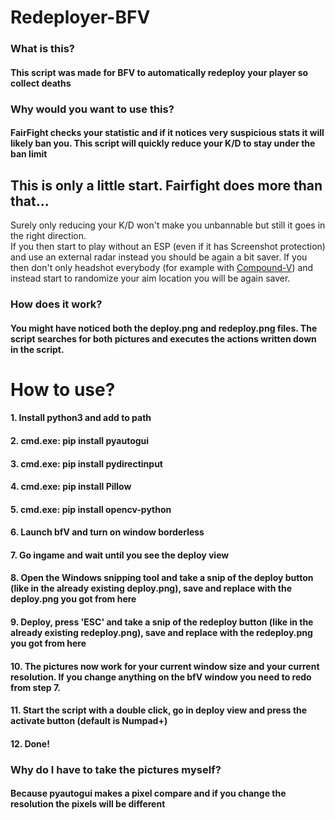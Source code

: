 # Redeployer-BFV

### What is this?
####  This script was made for BFV to automatically redeploy your player so collect deaths

### Why would you want to use this?
#### FairFight checks your statistic and if it notices very suspicious stats it will likely ban you. This script will quickly reduce your K/D to stay under the ban limit

## This is only a little start. Fairfight does more than that...

Surely only reducing your K/D won't make you unbannable but still it goes in the right direction.  
If you then start to play without an ESP (even if it has Screenshot protection) and use an external radar instead you should be again a bit saver.
If you then don't only headshot everybody (for example with [Compound-V](https://github.com/survivalizeed/Compound-V)) and instead start to randomize your aim location 
you will be again saver.

### How does it work?
#### You might have noticed both the deploy.png and redeploy.png files. The script searches for both pictures and executes the actions written down in the script.

# How to use?

#### 1. Install python3 and add to path
#### 2. cmd.exe: pip install pyautogui
#### 3. cmd.exe: pip install pydirectinput
#### 4. cmd.exe: pip install Pillow
#### 5. cmd.exe: pip install opencv-python
#### 6. Launch bfV and turn on window borderless
#### 7. Go ingame and wait until you see the deploy view
#### 8. Open the Windows snipping tool and take a snip of the deploy button (like in the already existing deploy.png), save and replace with the deploy.png you got from here
#### 9. Deploy, press 'ESC' and take a snip of the redeploy button (like in the already existing redeploy.png), save and replace with the redeploy.png you got from here 
#### 10. The pictures now work for your current window size and your current resolution. If you change anything on the bfV window you need to redo from step 7.
#### 11. Start the script with a double click, go in deploy view and press the activate button (default is Numpad+)
#### 12. Done!

### Why do I have to take the pictures myself?
#### Because pyautogui makes a pixel compare and if you change the resolution the pixels will be different
